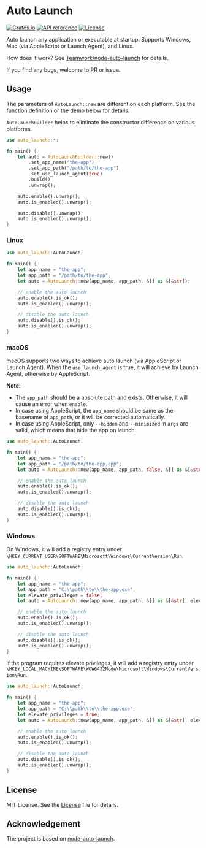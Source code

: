 # Auto Launch

[![Crates.io](https://img.shields.io/crates/v/auto-launch)](https://crates.io/crates/auto-launch)
[![API reference](https://img.shields.io/docsrs/auto-launch/latest)](https://docs.rs/auto-launch/)
[![License](https://img.shields.io/crates/l/auto-launch)](./LICENSE)

Auto launch any application or executable at startup. Supports Windows, Mac (via AppleScript or Launch Agent), and Linux.

How does it work? See [Teamwork/node-auto-launch](https://github.com/Teamwork/node-auto-launch#how-does-it-work) for details.

If you find any bugs, welcome to PR or issue.

## Usage

The parameters of `AutoLaunch::new` are different on each platform.
See the function definition or the demo below for details.

`AutoLaunchBuilder` helps to eliminate the constructor difference on various platforms.

```rust
use auto_launch::*;

fn main() {
    let auto = AutoLaunchBuilder::new()
        .set_app_name("the-app")
        .set_app_path("/path/to/the-app")
        .set_use_launch_agent(true)
        .build()
        .unwrap();

    auto.enable().unwrap();
    auto.is_enabled().unwrap();

    auto.disable().unwrap();
    auto.is_enabled().unwrap();
}
```

### Linux

```rust
use auto_launch::AutoLaunch;

fn main() {
    let app_name = "the-app";
    let app_path = "/path/to/the-app";
    let auto = AutoLaunch::new(app_name, app_path, &[] as &[&str]);

    // enable the auto launch
    auto.enable().is_ok();
    auto.is_enabled().unwrap();

    // disable the auto launch
    auto.disable().is_ok();
    auto.is_enabled().unwrap();
}
```

### macOS

macOS supports two ways to achieve auto launch (via AppleScript or Launch Agent).
When the `use_launch_agent` is true, it will achieve by Launch Agent, otherwise by AppleScript.

**Note**:

- The `app_path` should be a absolute path and exists. Otherwise, it will cause an error when `enable`.
- In case using AppleScript, the `app_name` should be same as the basename of `app_path`, or it will be corrected automatically.
- In case using AppleScript, only `--hidden` and `--minimized` in `args` are valid, which means that hide the app on launch.

```rust
use auto_launch::AutoLaunch;

fn main() {
    let app_name = "the-app";
    let app_path = "/path/to/the-app.app";
    let auto = AutoLaunch::new(app_name, app_path, false, &[] as &[&str]);

    // enable the auto launch
    auto.enable().is_ok();
    auto.is_enabled().unwrap();

    // disable the auto launch
    auto.disable().is_ok();
    auto.is_enabled().unwrap();
}
```

### Windows

On Windows, it will add a registry entry under `\HKEY_CURRENT_USER\SOFTWARE\Microsoft\Windows\CurrentVersion\Run`.

```rust
use auto_launch::AutoLaunch;

fn main() {
    let app_name = "the-app";
    let app_path = "C:\\path\\to\\the-app.exe";
    let elevate_privileges = false;
    let auto = AutoLaunch::new(app_name, app_path, &[] as &[&str], elevate_privileges);

    // enable the auto launch
    auto.enable().is_ok();
    auto.is_enabled().unwrap();

    // disable the auto launch
    auto.disable().is_ok();
    auto.is_enabled().unwrap();
}
```

if the program requires elevate privileges, it will add a registry entry under `\HKEY_LOCAL_MACHINE\SOFTWARE\WOW6432Node\Microsoft\Windows\CurrentVersion\Run`.

```rust
use auto_launch::AutoLaunch;

fn main() {
    let app_name = "the-app";
    let app_path = "C:\\path\\to\\the-app.exe";
    let elevate_privileges = true;
    let auto = AutoLaunch::new(app_name, app_path, &[] as &[&str], elevate_privileges);

    // enable the auto launch
    auto.enable().is_ok();
    auto.is_enabled().unwrap();

    // disable the auto launch
    auto.disable().is_ok();
    auto.is_enabled().unwrap();
}
```

## License

MIT License. See the [License](./LICENSE) file for details.

## Acknowledgement

The project is based on [node-auto-launch](https://github.com/Teamwork/node-auto-launch).
